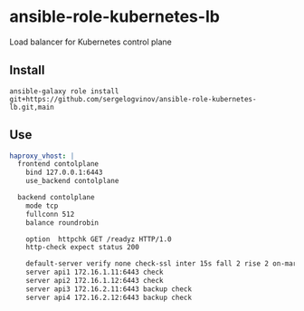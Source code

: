 # ansible-role-kubernetes-lb

Load balancer for Kubernetes control plane

## Install

```shell
ansible-galaxy role install git+https://github.com/sergelogvinov/ansible-role-kubernetes-lb.git,main
```

## Use

```yaml
haproxy_vhost: |
  frontend contolplane
    bind 127.0.0.1:6443
    use_backend contolplane

  backend contolplane
    mode tcp
    fullconn 512
    balance roundrobin

    option  httpchk GET /readyz HTTP/1.0
    http-check expect status 200

    default-server verify none check-ssl inter 15s fall 2 rise 2 on-marked-down shutdown-sessions resolvers resolvconf init-addr last,none resolve-prefer ipv4
    server api1 172.16.1.11:6443 check
    server api2 172.16.1.12:6443 check
    server api3 172.16.2.11:6443 backup check
    server api4 172.16.2.12:6443 backup check
```
